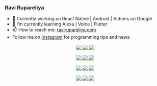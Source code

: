 ### Ravi Rupareliya

- 🔭 Currently working on React Native | Android | Actions on Google
- 🌱 I’m currently learning Alexa | Voice | Flutter
- 📫 How to reach me: [ravirupareliya.com](https://ravirupareliya.com)
- Follow me on [Instagram](https://www.instagram.com/ravi.rupareliya/) for programming tips and news.

<a href="https://www.instagram.com/ravi.rupareliya/" target="_blank">
<!-- insta-feed:START-->
<p align="center">
<img align="center" src=https://scontent-atl3-1.cdninstagram.com/v/t51.2885-15/e35/s150x150/122425343_1572645589603046_1626634953961554534_n.jpg?_nc_ht=scontent-atl3-1.cdninstagram.com&_nc_cat=102&_nc_ohc=e9dRO707enQAX8YIZiS&tp=1&oh=0f9b7dab9382726f654724ed724a33ed&oe=600B30C1 />
<img align="center" src=https://scontent-atl3-1.cdninstagram.com/v/t51.2885-15/e35/s150x150/119738360_171946631175661_8308691936849414239_n.jpg?_nc_ht=scontent-atl3-1.cdninstagram.com&_nc_cat=101&_nc_ohc=S8jdIcJrnMIAX84jX9D&tp=1&oh=9a677d927c0c8e4b074e5c9b5b078d3e&oe=600E215D />
<img align="center" src=https://scontent-atl3-1.cdninstagram.com/v/t51.2885-15/e35/s150x150/119471335_3325605627530848_5783608158621298966_n.jpg?_nc_ht=scontent-atl3-1.cdninstagram.com&_nc_cat=104&_nc_ohc=OcsymySITDwAX-vzoBf&tp=1&oh=e3c42ef8737d70cb8650c27840de42ea&oe=600E9E01 />
</p>
<p align="center">
<img align="center" src=https://scontent-atl3-1.cdninstagram.com/v/t51.2885-15/e35/s150x150/118735524_155532192843864_2438830621806811548_n.jpg?_nc_ht=scontent-atl3-1.cdninstagram.com&_nc_cat=100&_nc_ohc=nqKAIwZmAQMAX9efro5&tp=1&oh=ff4da6d3dd15979716483e49a53a2f75&oe=600C6A6E />
<img align="center" src=https://scontent-atl3-1.cdninstagram.com/v/t51.2885-15/e35/s150x150/118358282_793232521422249_4194198869826492121_n.jpg?_nc_ht=scontent-atl3-1.cdninstagram.com&_nc_cat=109&_nc_ohc=ASv_1e8ojZoAX_UY7Yt&tp=1&oh=d44a56edd9eeecd2de043b9d5a3e06ed&oe=600B3B3C />
<img align="center" src=https://scontent-atl3-1.cdninstagram.com/v/t51.2885-15/e35/s150x150/118083536_653646245259286_4437462516989252087_n.jpg?_nc_ht=scontent-atl3-1.cdninstagram.com&_nc_cat=110&_nc_ohc=Oj3tAl0KPUEAX_AB7V1&tp=1&oh=8b9bf3e961e64808a4e418df64a53c1b&oe=600BAADC />
</p>
<p align="center">
<img align="center" src=https://scontent-atl3-1.cdninstagram.com/v/t51.2885-15/e35/s150x150/118175330_604822603490734_6882222491011634628_n.jpg?_nc_ht=scontent-atl3-1.cdninstagram.com&_nc_cat=110&_nc_ohc=q2fcY9UoOAwAX8w6o4e&tp=1&oh=1d75764ebde9e8635a41a3eb0a54ccdc&oe=600DD477 />
<img align="center" src=https://scontent-atl3-1.cdninstagram.com/v/t51.2885-15/e35/s150x150/117801930_118850686597100_8281062695853943386_n.jpg?_nc_ht=scontent-atl3-1.cdninstagram.com&_nc_cat=108&_nc_ohc=LHyo8wWaP6QAX_0N8o9&tp=1&oh=d0efc8e87f2187250e795e0a3b8ca15e&oe=600E4640 />
<img align="center" src=https://scontent-atl3-1.cdninstagram.com/v/t51.2885-15/e35/s150x150/117867292_2771207523148452_3241414180657952736_n.jpg?_nc_ht=scontent-atl3-1.cdninstagram.com&_nc_cat=100&_nc_ohc=x-vHxlK3U6YAX_ejFVT&tp=1&oh=e6ad2cda6af11e5c0a5777bd50a24a3f&oe=600DDEA1 />
</p>
<p align="center">
<img align="center" src=https://scontent-atl3-1.cdninstagram.com/v/t51.2885-15/e35/s150x150/117931678_793632161399712_7562658963115355616_n.jpg?_nc_ht=scontent-atl3-1.cdninstagram.com&_nc_cat=100&_nc_ohc=2OZ1vDahuM0AX-x5YDL&tp=1&oh=a0d1670f1d4277c25862b8c818f059fe&oe=600BE9B7 />
<img align="center" src=https://scontent-atl3-1.cdninstagram.com/v/t51.2885-15/e35/s150x150/117747115_220949032661980_1081920512424702093_n.jpg?_nc_ht=scontent-atl3-1.cdninstagram.com&_nc_cat=104&_nc_ohc=pytpx8tE1fUAX_9EfFL&tp=1&oh=40fa8b4231d467940fd61e5fc8b685ce&oe=600D5616 />
<img align="center" src=https://scontent-atl3-1.cdninstagram.com/v/t51.2885-15/e35/s150x150/117564950_167171931547080_7523565149947571776_n.jpg?_nc_ht=scontent-atl3-1.cdninstagram.com&_nc_cat=100&_nc_ohc=cXhASAM4_CoAX9Sp5qs&tp=1&oh=f6ab77926b5ac88b7ac12a21df5846d6&oe=600C865D />
</p>

<!-- insta-feed:END-->
</a>
